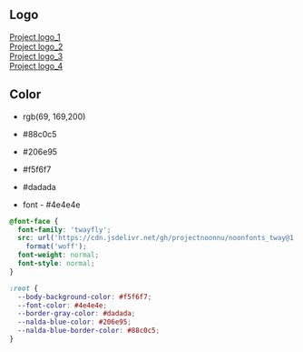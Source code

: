 ## Logo

[Project logo_1](/logo/1.png)<br/>
[Project logo_2](/logo/2.png)<br/>
[Project logo_3](/logo/3.png)<br/>
[Project logo_4](/logo/4.png)<br/>



## Color

- rgb(69, 169,200)

- \#88c0c5
- \#206e95
- \#f5f6f7
- \#dadada
- font - \#4e4e4e

```css
@font-face {
  font-family: 'twayfly';
  src: url('https://cdn.jsdelivr.net/gh/projectnoonnu/noonfonts_tway@1.0/twayfly.woff')
    format('woff');
  font-weight: normal;
  font-style: normal;
}

:root {
  --body-background-color: #f5f6f7;
  --font-color: #4e4e4e;
  --border-gray-color: #dadada;
  --nalda-blue-color: #206e95;
  --nalda-blue-border-color: #88c0c5;
}
```

